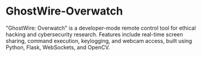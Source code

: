 # GhostWire-Overwatch
"GhostWire: Overwatch" is a developer-mode remote control tool for ethical hacking and cybersecurity research. Features include real-time screen sharing, command execution, keylogging, and webcam access, built using Python, Flask, WebSockets, and OpenCV.
